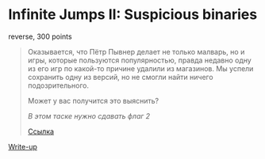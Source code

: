 # Infinite Jumps II: Suspicious binaries

reverse, 300 points

> Оказывается, что Пётр Пывнер делает не только малварь, 
> но и игры, которые пользуются популярностью, правда недавно
> одну из его игр по какой-то причине удалили из магазинов. 
> Мы успели сохранить одну из версий, но не смогли найти 
> ничего подозрительного. 
> 
> Может у вас получится это выяснить?
>
> *В этом таске нужно сдавать флаг 2*
>
> [Ссылка](https://yadi.sk/d/gQSLKnF63Ws7xq)

[Write-up](WRITEUP.md)

